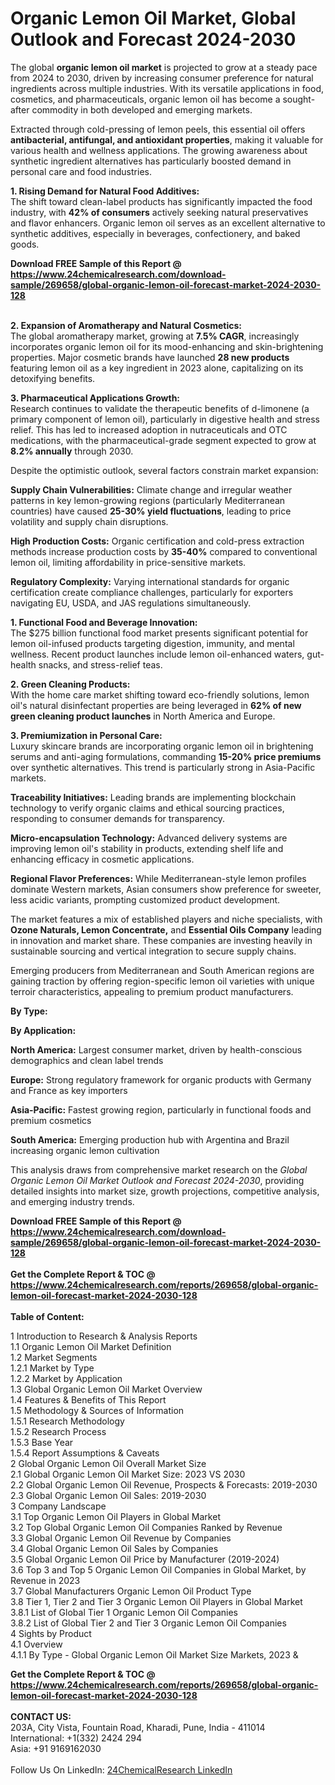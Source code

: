 <h1>Organic Lemon Oil Market, Global Outlook and Forecast 2024-2030</h1><p>The global <strong>organic lemon oil market</strong> is projected to grow at a steady pace from 2024 to 2030, driven by increasing consumer preference for natural ingredients across multiple industries. With its versatile applications in food, cosmetics, and pharmaceuticals, organic lemon oil has become a sought-after commodity in both developed and emerging markets.</p><p>Extracted through cold-pressing of lemon peels, this essential oil offers <strong>antibacterial, antifungal, and antioxidant properties</strong>, making it valuable for various health and wellness applications. The growing awareness about synthetic ingredient alternatives has particularly boosted demand in personal care and food industries.</p><p><strong>1. Rising Demand for Natural Food Additives:</strong><br>
The shift toward clean-label products has significantly impacted the food industry, with <strong>42% of consumers</strong> actively seeking natural preservatives and flavor enhancers. Organic lemon oil serves as an excellent alternative to synthetic additives, especially in beverages, confectionery, and baked goods.</p><div><b>Download FREE Sample of this Report @ 
            <a href="https://www.24chemicalresearch.com/download-sample/269658/global-organic-lemon-oil-forecast-market-2024-2030-128">
            https://www.24chemicalresearch.com/download-sample/269658/global-organic-lemon-oil-forecast-market-2024-2030-128</a></b></div><br><p><strong>2. Expansion of Aromatherapy and Natural Cosmetics:</strong><br>
The global aromatherapy market, growing at <strong>7.5% CAGR</strong>, increasingly incorporates organic lemon oil for its mood-enhancing and skin-brightening properties. Major cosmetic brands have launched <strong>28 new products</strong> featuring lemon oil as a key ingredient in 2023 alone, capitalizing on its detoxifying benefits.</p><p><strong>3. Pharmaceutical Applications Growth:</strong><br>
Research continues to validate the therapeutic benefits of d-limonene (a primary component of lemon oil), particularly in digestive health and stress relief. This has led to increased adoption in nutraceuticals and OTC medications, with the pharmaceutical-grade segment expected to grow at <strong>8.2% annually</strong> through 2030.</p><p>Despite the optimistic outlook, several factors constrain market expansion:</p><p><strong>Supply Chain Vulnerabilities:</strong> Climate change and irregular weather patterns in key lemon-growing regions (particularly Mediterranean countries) have caused <strong>25-30% yield fluctuations</strong>, leading to price volatility and supply chain disruptions.</p><p><strong>High Production Costs:</strong> Organic certification and cold-press extraction methods increase production costs by <strong>35-40%</strong> compared to conventional lemon oil, limiting affordability in price-sensitive markets.</p><p><strong>Regulatory Complexity:</strong> Varying international standards for organic certification create compliance challenges, particularly for exporters navigating EU, USDA, and JAS regulations simultaneously.</p><p><strong>1. Functional Food and Beverage Innovation:</strong><br>
The $275 billion functional food market presents significant potential for lemon oil-infused products targeting digestion, immunity, and mental wellness. Recent product launches include lemon oil-enhanced waters, gut-health snacks, and stress-relief teas.</p><p><strong>2. Green Cleaning Products:</strong><br>
With the home care market shifting toward eco-friendly solutions, lemon oil's natural disinfectant properties are being leveraged in <strong>62% of new green cleaning product launches</strong> in North America and Europe.</p><p><strong>3. Premiumization in Personal Care:</strong><br>
Luxury skincare brands are incorporating organic lemon oil in brightening serums and anti-aging formulations, commanding <strong>15-20% price premiums</strong> over synthetic alternatives. This trend is particularly strong in Asia-Pacific markets.</p><p><strong>Traceability Initiatives:</strong> Leading brands are implementing blockchain technology to verify organic claims and ethical sourcing practices, responding to consumer demands for transparency.</p><p><strong>Micro-encapsulation Technology:</strong> Advanced delivery systems are improving lemon oil's stability in products, extending shelf life and enhancing efficacy in cosmetic applications.</p><p><strong>Regional Flavor Preferences:</strong> While Mediterranean-style lemon profiles dominate Western markets, Asian consumers show preference for sweeter, less acidic variants, prompting customized product development.</p><p>The market features a mix of established players and niche specialists, with <strong>Ozone Naturals, Lemon Concentrate,</strong> and <strong>Essential Oils Company</strong> leading in innovation and market share. These companies are investing heavily in sustainable sourcing and vertical integration to secure supply chains.</p><p>Emerging producers from Mediterranean and South American regions are gaining traction by offering region-specific lemon oil varieties with unique terroir characteristics, appealing to premium product manufacturers.</p><p><strong>By Type:</strong></p><p><strong>By Application:</strong></p><p><strong>North America:</strong> Largest consumer market, driven by health-conscious demographics and clean label trends</p><p><strong>Europe:</strong> Strong regulatory framework for organic products with Germany and France as key importers</p><p><strong>Asia-Pacific:</strong> Fastest growing region, particularly in functional foods and premium cosmetics</p><p><strong>South America:</strong> Emerging production hub with Argentina and Brazil increasing organic lemon cultivation</p><p>This analysis draws from comprehensive market research on the <em>Global Organic Lemon Oil Market Outlook and Forecast 2024-2030</em>, providing detailed insights into market size, growth projections, competitive analysis, and emerging industry trends.</p><div><b>Download FREE Sample of this Report @ 
            <a href="https://www.24chemicalresearch.com/download-sample/269658/global-organic-lemon-oil-forecast-market-2024-2030-128">
            https://www.24chemicalresearch.com/download-sample/269658/global-organic-lemon-oil-forecast-market-2024-2030-128</a></b></div><br><div><b>Get the Complete Report & TOC @ 
            <a href="https://www.24chemicalresearch.com/reports/269658/global-organic-lemon-oil-forecast-market-2024-2030-128">
            https://www.24chemicalresearch.com/reports/269658/global-organic-lemon-oil-forecast-market-2024-2030-128</a></b></div><br>
            <b>Table of Content:</b><p>1 Introduction to Research & Analysis Reports<br />
    1.1 Organic Lemon Oil Market Definition<br />
    1.2 Market Segments<br />
        1.2.1 Market by Type<br />
        1.2.2 Market by Application<br />
    1.3 Global Organic Lemon Oil Market Overview<br />
    1.4 Features & Benefits of This Report<br />
    1.5 Methodology & Sources of Information<br />
        1.5.1 Research Methodology<br />
        1.5.2 Research Process<br />
        1.5.3 Base Year<br />
        1.5.4 Report Assumptions & Caveats<br />
2 Global Organic Lemon Oil Overall Market Size<br />
    2.1 Global Organic Lemon Oil Market Size: 2023 VS 2030<br />
    2.2 Global Organic Lemon Oil Revenue, Prospects & Forecasts: 2019-2030<br />
    2.3 Global Organic Lemon Oil Sales: 2019-2030<br />
3 Company Landscape<br />
    3.1 Top Organic Lemon Oil Players in Global Market<br />
    3.2 Top Global Organic Lemon Oil Companies Ranked by Revenue<br />
    3.3 Global Organic Lemon Oil Revenue by Companies<br />
    3.4 Global Organic Lemon Oil Sales by Companies<br />
    3.5 Global Organic Lemon Oil Price by Manufacturer (2019-2024)<br />
    3.6 Top 3 and Top 5 Organic Lemon Oil Companies in Global Market, by Revenue in 2023<br />
    3.7 Global Manufacturers Organic Lemon Oil Product Type<br />
    3.8 Tier 1, Tier 2 and Tier 3 Organic Lemon Oil Players in Global Market<br />
        3.8.1 List of Global Tier 1 Organic Lemon Oil Companies<br />
        3.8.2 List of Global Tier 2 and Tier 3 Organic Lemon Oil Companies<br />
4 Sights by Product<br />
    4.1 Overview<br />
        4.1.1 By Type - Global Organic Lemon Oil Market Size Markets, 2023 &</p><div><b>Get the Complete Report & TOC @ 
            <a href="https://www.24chemicalresearch.com/reports/269658/global-organic-lemon-oil-forecast-market-2024-2030-128">
            https://www.24chemicalresearch.com/reports/269658/global-organic-lemon-oil-forecast-market-2024-2030-128</a></b></div><br><b>CONTACT US:</b><br>
            203A, City Vista, Fountain Road, Kharadi, Pune, India - 411014<br>
            International: +1(332) 2424 294<br>
            Asia: +91 9169162030 <br><br>
            Follow Us On LinkedIn: <a href="https://www.linkedin.com/company/24chemicalresearch/">24ChemicalResearch LinkedIn</a>